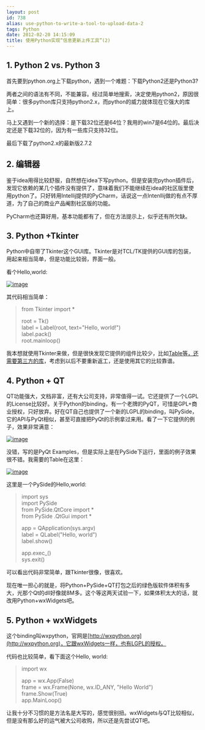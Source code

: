 ```yaml
---
layout: post
id: 738
alias: use-python-to-write-a-tool-to-upload-data-2
tags: Python
date: 2012-02-20 14:15:09
title: 使用Python实现“信息更新上传工具”(2)
---
```


## 1. Python 2 vs. Python 3

<p>首先要到python.org上下载python，遇到一个难题：下载Python2还是Python3? 

两者之间的语法有不同，不能兼容。经过简单地搜索，决定使用python2，原因很简单：很多python库只支持python2.x，而python的威力就体现在它强大的库上。

马上又遇到一个新的选择：是下载32位还是64位？我用的win7是64位的。最后决定还是下载32位的，因为有一些库只支持32位。

最后下载了python2.x的最新版2.7.2

</p>

## 2. 编辑器

鉴于idea用得比较舒服，自然想在idea下写python。但是安装完python插件后，发现它依赖的某几个插件没有提供了，意味着我们不能继续在idea的社区版里使用python了。只好转用Intellij提供的PyCharm，话说这一点Intenllij做的有点不厚道，为了自己的商业产品阉割社区版的功能。

PyCharm也还算好用，基本功能都有了，但在方法提示上，似乎还有所欠缺。

<div>

## 3. Python +Tkinter

</p></div>

Python中自带了Tkinter这个GUI库。Tkinter是对TCL/TK提供的GUI库的包装，用起来相当简单，但是功能比较弱，界面一般。

看个Hello,world:

[![image](http://freewind.me/wp-content/uploads/2012/02/image.png "image")](http://freewind.me/wp-content/uploads/2012/02/image.png)

其代码相当简单：

> from Tkinter import *
> 
> root = Tk()     
> label = Label(root, text="Hello, world!")      
> label.pack()      
> root.mainloop()

我本想就使用Tkinter来做，但是很快发现它提供的组件比较少，比如[Table等，还需要第三方的库](http://stackoverflow.com/questions/9348264/can-tkinter-created-an-application-with-tables)，考虑到以后不要重新返工，还是使用其它的比较靠谱。

<div>

## 4. Python + QT

</p></div>

QT功能强大，文档非富，还有大公司支持，非常值得一试。它还提供了一个LGPL的License比较好。关于Python的binding，有一个老牌的PyQT，可惜是GPL+商业授权，只好放弃。好在QT自己也提供了一个新的LGPL的binding，叫PySide，它的API与PyQt相似，甚至可直接把PyQt的示例拿过来用。看了一下它提供的例子，效果非常满意：

[![image](http://freewind.me/wp-content/uploads/2012/02/image1.png "image")](http://freewind.me/wp-content/uploads/2012/02/image1.png)

没错，写的是PyQt Examples，但是实际上是在PySide下运行，里面的例子效果很不错。我需要的Table在这里：

[![image](http://freewind.me/wp-content/uploads/2012/02/image2.png "image")](http://freewind.me/wp-content/uploads/2012/02/image2.png)

这里是一个PySide的Hello,world:

> import sys     
> import PySide      
> from PySide.QtCore import *      
> from PySide .QtGui import *
> 
> app = QApplication(sys.argv)     
> label = QLabel("Hello, world")      
> label.show()
> 
> app.exec_()     
> sys.exit()
> 
>  

可以看出代码非常简单，跟Tkinter很像，很喜欢。

现在唯一担心的就是，将Python+PySide+QT打包之后的绿色版软件体积有多大，光那个Qt的dll好像就8M多。这个等这两天试验一下，如果体积太大的话，就改用Python+wxWidgets吧。

## 5. Python + wxWidgets

这个binding叫wxpython，官网是[http://wxpython.org](http://wxpython.org)，它跟wxWidgets一样，也有LGPL的授权。

代码也比较简单，看下面这个Hello, world:

> import wx
> 
> app = wx.App(False)     
> frame = wx.Frame(None, wx.ID_ANY, "Hello World")      
> frame.Show(True)      
> app.MainLoop()

让我十分不习惯的是方法名是大写的，感觉很别扭。wxWidgets与QT比较相似，但是没有那么好的运气被大公司收购，所以还是先尝试QT吧。
